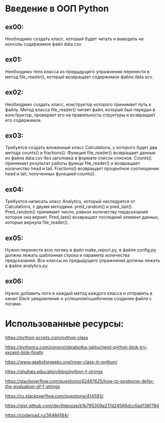 # Введение в ООП Python

## ex00:
Необходимо создать класс, который будет читать и выводить на консоль содержимое файл data.csv.

## ex01:
Необходимо тело класса из предыдущего упражнения перенести в метод file_reader(), который возвращает содержимое файла data.scv.

## ex02:
Необходимо создать класс, конструктор которого принимает путь к файлу. Метод класса file_reader() читает файл, который был передан в конструктор, проверяет его на правильность структуры и возвращает его содержимое.

## ex03:
Требуется создать вложенный класс Calculations, у которого будет два метода counts() и fractions(). Функция file_reader() возвращает данные из файла data.csv без заголовка в формате список списков. Counts() принимает результат работы функци file_reader() и возвращает количество head и tail. Fractions() возвращает процентное соотношение head и tail, полученных функцией counts().

## ex04:
Требуется написать класс Analytics, который наследуется от Calculations, с двумя методами: pred_random() и pred_last(). Pred_random() принимает число, равное количеству пердсказаний которое она вернет. Pred_last() возвращает последний элемент данных, которые вернула file_reader().

## ex05:
Нужно перенести всю логику в файл make_report.py, в файле config.py должна лежать шаблонная строка и параметр количества предсказаний. Все классы из предыдущего упражнения должны лежать в файле analytics.py.

## ex06:
Нужно добавить логи в каждый метод каждого класса и отправить в канал Slack уведомление о успешном/ошибочном создании файла с логами.

# Использованные ресурсы:

https://python-scripts.com/python-class

https://pythonru.com/osnovy/obrabotka-iskljuchenij-python-blok-try-except-blok-finally

https://www.geeksforgeeks.org/inner-class-in-python/

https://shultais.education/blog/python-f-strings

https://stackoverflow.com/questions/42497625/how-to-postpone-defer-the-evaluation-of-f-strings

https://ru.stackoverflow.com/questions/414593/

https://gist.github.com/devStepsize/b1b795309a217d24566dcc0ad136f784

https://coderoad.ru/36484184/
